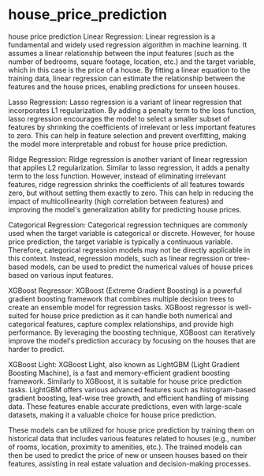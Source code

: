 # house_price_prediction
 house price prediction
Linear Regression: Linear regression is a fundamental and widely used regression algorithm in machine learning. It assumes a linear relationship between the input features (such as the number of bedrooms, square footage, location, etc.) and the target variable, which in this case is the price of a house. By fitting a linear equation to the training data, linear regression can estimate the relationship between the features and the house prices, enabling predictions for unseen houses.

Lasso Regression: Lasso regression is a variant of linear regression that incorporates L1 regularization. By adding a penalty term to the loss function, lasso regression encourages the model to select a smaller subset of features by shrinking the coefficients of irrelevant or less important features to zero. This can help in feature selection and prevent overfitting, making the model more interpretable and robust for house price prediction.

Ridge Regression: Ridge regression is another variant of linear regression that applies L2 regularization. Similar to lasso regression, it adds a penalty term to the loss function. However, instead of eliminating irrelevant features, ridge regression shrinks the coefficients of all features towards zero, but without setting them exactly to zero. This can help in reducing the impact of multicollinearity (high correlation between features) and improving the model's generalization ability for predicting house prices.

Categorical Regression: Categorical regression techniques are commonly used when the target variable is categorical or discrete. However, for house price prediction, the target variable is typically a continuous variable. Therefore, categorical regression models may not be directly applicable in this context. Instead, regression models, such as linear regression or tree-based models, can be used to predict the numerical values of house prices based on various input features.

XGBoost Regressor: XGBoost (Extreme Gradient Boosting) is a powerful gradient boosting framework that combines multiple decision trees to create an ensemble model for regression tasks. XGBoost regressor is well-suited for house price prediction as it can handle both numerical and categorical features, capture complex relationships, and provide high performance. By leveraging the boosting technique, XGBoost can iteratively improve the model's prediction accuracy by focusing on the houses that are harder to predict.

XGBoost Light: XGBoost Light, also known as LightGBM (Light Gradient Boosting Machine), is a fast and memory-efficient gradient boosting framework. Similarly to XGBoost, it is suitable for house price prediction tasks. LightGBM offers various advanced features such as histogram-based gradient boosting, leaf-wise tree growth, and efficient handling of missing data. These features enable accurate predictions, even with large-scale datasets, making it a valuable choice for house price prediction.

These models can be utilized for house price prediction by training them on historical data that includes various features related to houses (e.g., number of rooms, location, proximity to amenities, etc.). The trained models can then be used to predict the price of new or unseen houses based on their features, assisting in real estate valuation and decision-making processes.
